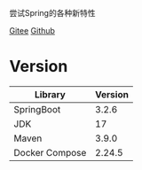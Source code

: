 尝试Spring的各种新特性

[Gitee](https://gitee.com/pkmer/springboot-playground)
[Github](https://github.com/hpangka/springboot-playground)

# Version

| Library        | Version |
|----------------|---------|
| SpringBoot     | 3.2.6   |
| JDK            | 17      |
| Maven          | 3.9.0   |
| Docker Compose | 2.24.5  |



